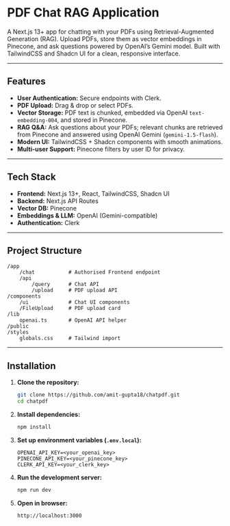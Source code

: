 # PDF Chat RAG Application

A Next.js 13+ app for chatting with your PDFs using Retrieval-Augmented Generation (RAG). Upload PDFs, store them as vector embeddings in Pinecone, and ask questions powered by OpenAI’s Gemini model. Built with TailwindCSS and Shadcn UI for a clean, responsive interface.

---

## Features

- **User Authentication:** Secure endpoints with Clerk.
- **PDF Upload:** Drag & drop or select PDFs.
- **Vector Storage:** PDF text is chunked, embedded via OpenAI `text-embedding-004`, and stored in Pinecone.
- **RAG Q&A:** Ask questions about your PDFs; relevant chunks are retrieved from Pinecone and answered using OpenAI Gemini (`gemini-1.5-flash`).
- **Modern UI:** TailwindCSS + Shadcn components with smooth animations.
- **Multi-user Support:** Pinecone filters by user ID for privacy.

---

## Tech Stack

- **Frontend:** Next.js 13+, React, TailwindCSS, Shadcn UI
- **Backend:** Next.js API Routes
- **Vector DB:** Pinecone
- **Embeddings & LLM:** OpenAI (Gemini-compatible)
- **Authentication:** Clerk

---

## Project Structure

```
/app
    /chat           # Authorised Frontend endpoint
    /api
        /query      # Chat API
        /upload     # PDF upload API
/components
    /ui             # Chat UI components
    /FileUpload     # PDF upload card
/lib
    openai.ts       # OpenAI API helper
/public
/styles
    globals.css     # Tailwind import
```

---

## Installation

1. **Clone the repository:**
     ```bash
     git clone https://github.com/amit-gupta18/chatpdf.git
     cd chatpdf
     ```

2. **Install dependencies:**
     ```bash
     npm install
     ```

3. **Set up environment variables (`.env.local`):**
     ```env
     OPENAI_API_KEY=<your_openai_key>
     PINECONE_API_KEY=<your_pinecone_key>
     CLERK_API_KEY=<your_clerk_key>
     ```

4. **Run the development server:**
     ```bash
     npm run dev
     ```

5. **Open in browser:**
     ```
     http://localhost:3000
     ```
